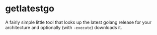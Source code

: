 # getlatestgo

A fairly simple little tool that looks up the latest golang release for your architecture and optionally (with `-execute`) downloads it.
